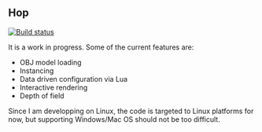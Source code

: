## Hop

[![Build status](https://travis-ci.org/jo-va/hop.svg?branch=master)](https://travis-ci.org/jo-va/hop)

It is a work in progress. Some of the current features are:
- OBJ model loading
- Instancing
- Data driven configuration via Lua
- Interactive rendering
- Depth of field

Since I am developping on Linux, the code is targeted to Linux platforms for now, but supporting Windows/Mac OS should not be too difficult.
